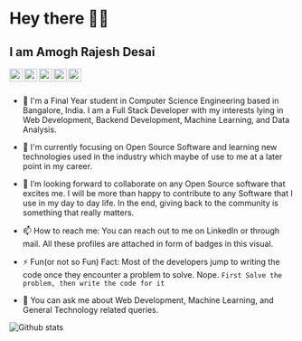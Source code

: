# Hey there 👋👋  

## I am Amogh Rajesh Desai

<a href="https://twitter.com/AmoghDesai1999">
  <img align="left" width="23px" src="https://cdn.jsdelivr.net/npm/simple-icons@v3/icons/twitter.svg" />
</a>
<a href="https://www.linkedin.com/in/amogh-desai-385141157/">
  <img align="left" width="23px" src="https://cdn.jsdelivr.net/npm/simple-icons@v3/icons/linkedin.svg" />
</a>
<a href="https://github.com/amoghrajesh">
  <img align="left" width="23px" src="https://cdn.jsdelivr.net/npm/simple-icons@v3/icons/github.svg" />
</a>
<a href="https://medium.com/@amoghrajesh1999">
  <img align="left" width="23px" src="https://cdn.jsdelivr.net/npm/simple-icons@v3/icons/medium.svg" />
</a>
<a href="amoghrajesh1999@gmail.com">
  <img align="left" width="23px" src="https://cdn.jsdelivr.net/npm/simple-icons@v3/icons/gmail.svg" />
</a>

<br>
<br>


- 🔭 I'm a Final Year student in Computer Science Engineering based in Bangalore, India. I am a Full Stack Developer with my interests lying in Web Development, Backend Development, Machine Learning, and Data Analysis.

- 🌱 I'm currently focusing on Open Source Software and learning new technologies used in the industry which maybe of use to me at a later point in my career.

- 👯 I’m looking forward to collaborate on any Open Source software that excites me. I will be more than happy to contribute to any Software that I use in my day to day life. In the end, giving back to the community is something that really matters.

- 📫 How to reach me: You can reach out to me on LinkedIn or through mail. All these profiles are attached in form of badges in this visual.

- ⚡ Fun(or not so Fun) Fact: Most of the developers jump to writing the code once they encounter a problem to solve. Nope. `First Solve the problem, then write the code for it`

- 💬 You can ask me about Web Development, Machine Learning, and General Technology related queries.

![Github stats](https://github-readme-stats.vercel.app/api?username=amoghrajesh&theme=dark&show_icons=true)

